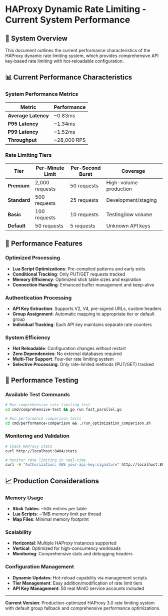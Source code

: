 # HAProxy Dynamic Rate Limiting - Current System Performance

## 🎯 System Overview

This document outlines the current performance characteristics of the HAProxy dynamic rate limiting system, which provides comprehensive API key-based rate limiting with hot-reloadable configuration.

## 📊 Current Performance Characteristics

### System Performance Metrics

| Metric | Performance |
|--------|-------------|
| **Average Latency** | ~0.83ms |
| **P95 Latency** | ~1.34ms |
| **P99 Latency** | ~1.52ms |
| **Throughput** | ~28,000 RPS |

### Rate Limiting Tiers

| Tier | Per-Minute Limit | Per-Second Burst | Coverage |
|------|------------------|------------------|----------|
| **Premium** | 2,000 requests | 50 requests | High-volume production |
| **Standard** | 500 requests | 25 requests | Development/staging |
| **Basic** | 100 requests | 10 requests | Testing/low volume |
| **Default** | 50 requests | 5 requests | Unknown API keys |

## 🚀 Performance Features

### Optimized Processing
- **Lua Script Optimizations**: Pre-compiled patterns and early exits
- **Conditional Tracking**: Only PUT/GET requests tracked
- **Memory Efficiency**: Optimized stick table sizes and expiration
- **Connection Handling**: Enhanced buffer management and keep-alive


### Authentication Processing
- **API Key Extraction**: Supports V2, V4, pre-signed URLs, custom headers
- **Group Assignment**: Automatic mapping to appropriate tier or default group
- **Individual Tracking**: Each API key maintains separate rate counters

### System Efficiency
- **Hot Reloadable**: Configuration changes without restart
- **Zero Dependencies**: No external databases required
- **Multi-Tier Support**: Four-tier rate limiting system
- **Selective Processing**: Only rate-limited methods (PUT/GET) tracked

## 🔧 Performance Testing

### Available Test Commands
```bash
# Run comprehensive rate limiting test
cd cmd/comprehensive-test && go run fast_parallel.go

# Run performance comparison tests
cd cmd/performance-comparison && ./run_optimization_comparison.sh
```

### Monitoring and Validation
```bash
# Check HAProxy stats
curl http://localhost:8404/stats

# Monitor rate limiting in real-time
curl -H "Authorization: AWS your-api-key:signature" http://localhost:80/bucket/object
```

## 📈 Production Considerations

### Memory Usage
- **Stick Tables**: ~50k entries per table
- **Lua Scripts**: ~1MB memory limit per thread
- **Map Files**: Minimal memory footprint

### Scalability
- **Horizontal**: Multiple HAProxy instances supported
- **Vertical**: Optimized for high-concurrency workloads
- **Monitoring**: Comprehensive stats and debugging headers

### Configuration Management
- **Dynamic Updates**: Hot-reload capability via management scripts
- **Tier Management**: Easy addition/modification of rate limit tiers
- **API Key Management**: 50 real MinIO service accounts included

---
**Current Version**: Production-optimized HAProxy 3.0 rate limiting system with default group fallback and comprehensive performance optimizations.
